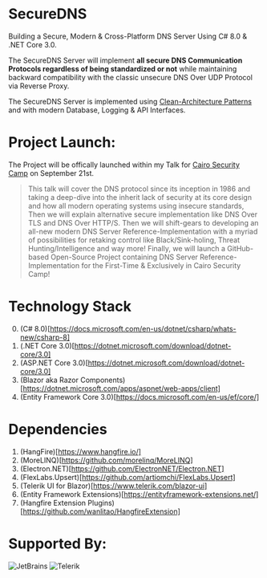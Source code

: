 # SecureDNS
Building a Secure, Modern & Cross-Platform DNS Server Using C# 8.0 & .NET Core 3.0.

The SecureDNS Server will implement **all secure DNS Communication Protocols regardless of being standardized or not** while maintaining backward compatibility with the classic unsecure DNS Over UDP Protocol via Reverse Proxy.

The SecureDNS Server is implemented using [Clean-Architecture Patterns](https://www.amazon.com/Clean-Architecture-Craftsmans-Software-Structure/dp/0134494164) and with modern Database, Logging & API Interfaces.

# Project Launch:
The Project will be offically launched within my Talk for [Cairo Security Camp](https://cairosecuritycamp.com/sessions/diy-secure-dns-server/) on September 21st.

>This talk will cover the DNS protocol since its inception in 1986 and taking a deep-dive into the inherit lack of security at its core design and how all modern operating systems using insecure standards, Then we will explain alternative secure implementation like DNS Over TLS and DNS Over HTTP/S. Then we will shift-gears to developing an all-new modern DNS Server Reference-Implementation with a myriad of possibilities for retaking control like Black/Sink-holing, Threat Hunting/Intelligence and way more! Finally, we will launch a GitHub-based Open-Source Project containing DNS Server Reference-Implementation for the First-Time & Exclusively in Cairo Security Camp!

# Technology Stack
0. (C# 8.0)[https://docs.microsoft.com/en-us/dotnet/csharp/whats-new/csharp-8]
1. (.NET Core 3.0)[https://dotnet.microsoft.com/download/dotnet-core/3.0]
2. (ASP.NET Core 3.0)[https://dotnet.microsoft.com/download/dotnet-core/3.0]
3. (Blazor aka Razor Components)[https://dotnet.microsoft.com/apps/aspnet/web-apps/client]
4. (Entity Framework Core 3.0)[https://docs.microsoft.com/en-us/ef/core/]

# Dependencies
1. (HangFire)[https://www.hangfire.io/]
2. (MoreLINQ)[https://github.com/morelinq/MoreLINQ]
3. (Electron.NET)[https://github.com/ElectronNET/Electron.NET]
4. (FlexLabs.Upsert)[https://github.com/artiomchi/FlexLabs.Upsert]
5. (Telerik UI for Blazor)[https://www.telerik.com/blazor-ui]
6. (Entity Framework Extensions)[https://entityframework-extensions.net/]
7. (Hangfire Extension Plugins)[https://github.com/wanlitao/HangfireExtension]

# Supported By:
![JetBrains](https://raw.githubusercontent.com/Texnomic/SecureDNS/master/GitHub/JetBrains.png "JetBrains")
![Telerik](https://raw.githubusercontent.com/Texnomic/SecureDNS/master/GitHub/Telerik.png "Telerik")